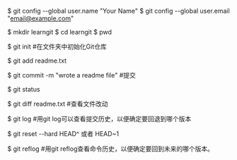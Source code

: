 $ git config --global user.name "Your Name"
$ git config --global user.email "email@example.com"

$ mkdir learngit
$ cd learngit
$ pwd

$ git init #在文件夹中初始化Git仓库

$ git add readme.txt

$ git commit -m "wrote a readme file" #提交

$ git status

$ git diff readme.txt #查看文件改动

$ git log #用git log可以查看提交历史，以便确定要回退到哪个版本

$ git reset --hard HEAD^ 或者 HEAD~1

$ git reflog #用git reflog查看命令历史，以便确定要回到未来的哪个版本。